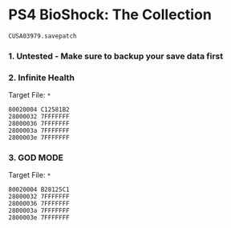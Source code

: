 # PS4 BioShock: The Collection

`CUSA03979.savepatch`

### 1. Untested - Make sure to backup your save data first
### 2. Infinite Health

Target File: `*`

```
80020004 C12581B2
28000032 7FFFFFFF
28000036 7FFFFFFF
2800003a 7FFFFFFF
2800003e 7FFFFFFF
```

### 3. GOD MODE

Target File: `*`

```
80020004 B28125C1
28000032 7FFFFFFF
28000036 7FFFFFFF
2800003a 7FFFFFFF
2800003e 7FFFFFFF
```


